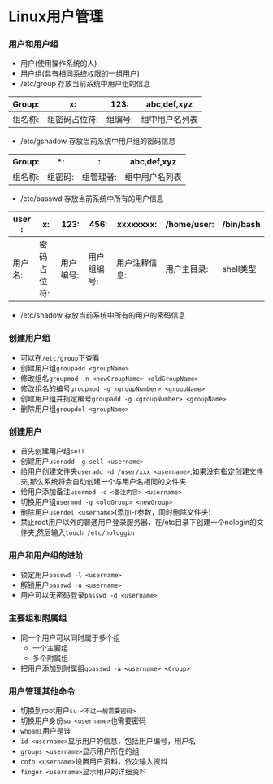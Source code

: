 # Linux用户管理
### 用户和用户组
+ 用户(使用操作系统的人)
+ 用户组(具有相同系统权限的一组用户)
+ /etc/group 存放当前系统中用户组的信息

|Group:  |x:           |123:    |abc,def,xyz    |
|--------|-------------|--------|---------------|
|组名称: |组密码占位符:|组编号: |组中用户名列表 |

+ /etc/gshadow 存放当前系统中用户组的密码信息

|Group:  |*:     |:        |abc,def,xyz    |
|--------|-------|---------|---------------|
|组名称: |组密码:|组管理者:|组中用户名列表 |


+ /etc/passwd 存放当前系统中所有的用户信息

|user :  |x:         |123:     |456:       |xxxxxxxx:    |/home/user:|/bin/bash|
|--------|-----------|---------|-----------|-------------|-----------|---------|
|用户名: |密码占位符:|用户编号:|用户组编号:|用户注释信息:|用户主目录:|shell类型|

+ /etc/shadow 存放当前系统中所有的用户的密码信息

### 创建用户组
+ 可以在`/etc/group`下查看
+ 创建用户组`groupadd <groupName>`
+ 修改组名`groupmod -n <newGroupName> <oldGroupName>`
+ 修改组名的编号`groupmod -g <groupNumber> <groupName>`
+ 创建用户组并指定编号`groupadd -g <groupNumber> <groupName>`
+ 删除用户组`groupdel <groupName>`

### 创建用户
+ 首先创建用户组`sell`
+ 创建用户`useradd -g sell <username>` 
+ 给用户创建文件夹`useradd -d /user/xxx <username>`,如果没有指定创建文件夹,那么系统将会自动创建一个与用户名相同的文件夹
+ 给用户添加备注`usermod -c <备注内容> <username>`
+ 切换用户组`usermod -g <oldGroup> <newGroup>`
+ 删除用户`userdel <username>`(添加-r参数，同时删除文件夹)
+ 禁止root用户以外的普通用户登录服务器，在/etc目录下创建一个nologin的文件夹,然后输入`touch /etc/nologgin`

### 用户和用户组的进阶
+ 锁定用户`passwd -l <username>`
+ 解锁用户`passwd -u <username>`
+ 用户可以无密码登录`passwd -d <username>`

### 主要组和附属组
+ 同一个用户可以同时属于多个组
    + 一个主要组
    + 多个附属组
+ 把用户添加到附属组`gpasswd -a <username> <Group>`

### 用户管理其他命令
+ 切换到root用户`su <不过一般需要密码>`
+ 切换用户身份`su <username>`也需要密码
+ `whoami`用户是谁
+ `id <username>`显示用户的信息，包括用户编号，用户名
+ `groups <username>`显示用户所在的组
+ `cnfn <username>`设置用户资料，依次输入资料
+ `finger <username>`显示用户的详细资料

















